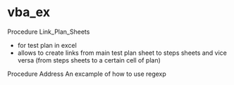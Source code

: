 # vba_ex


Procedure Link_Plan_Sheets 
- for test plan in excel 
- allows to create links from main test plan sheet to steps sheets and vice versa (from steps sheets to a certain cell of plan)

Procedure Address 
An excample of how to use regexp 
